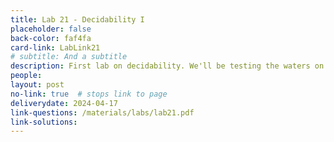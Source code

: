 ```yaml
---
title: Lab 21 - Decidability I
placeholder: false
back-color: faf4fa
card-link: LabLink21
# subtitle: And a subtitle
description: First lab on decidability. We'll be testing the waters on some simple problems provable using the standard reduction template. 
people:
layout: post
no-link: true  # stops link to page 
deliverydate: 2024-04-17
link-questions: /materials/labs/lab21.pdf
link-solutions: 
---
```










